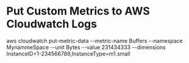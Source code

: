 # Put Custom Metrics to AWS Cloudwatch Logs
aws cloudwatch put-metric-data --metric-name Buffers --namespace MynammeSpace --unit Bytes --value 231434333 --dimensions InstanceID=1-234566789,InstanceType=m1.small